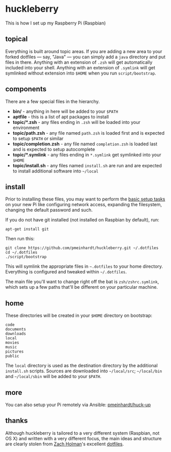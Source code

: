 # huckleberry

This is how I set up my Raspberry Pi (Raspbian)

## topical

Everything is built around topic areas. If you are adding a new area to your
forked dotfiles — say, "Java" — you can simply add a `java` directory and put
files in there. Anything with an extension of `.zsh` will get automatically
included into your shell. Anything with an extension of `.symlink` will get
symlinked without extension into `$HOME` when you run `script/bootstrap`.

## components

There are a few special files in the hierarchy.

- **bin/** - anything in here will be added to your `$PATH`
- **aptfile** - this is a list of apt packages to install
- **topic/*.zsh** - any files ending in `.zsh` will be loaded into your environment
- **topic/path.zsh** - any file named `path.zsh` is loaded first and is expected to setup `$PATH` or similar
- **topic/completion.zsh** - any file named `completion.zsh` is loaded last and is expected to setup autocomplete
- **topic/*.symlink** - any files ending in `*.symlink` get symlinked into your `$HOME`
- **topic/install.sh** - any files named `install.sh` are run and are expected to install additional software into `~/local`

## install

Prior to installing these files, you may want to perform the [basic setup
tasks](https://gist.github.com/pmeinhardt/893f9ca32b9baf8794cda08c27001c03) on
your new Pi like configuring network access, expanding the filesystem, changing
the default password and such.

If you do not have git installed (not installed on Raspbian by default), run:

```shell
apt-get install git
```

Then run this:

```shell
git clone https://github.com/pmeinhardt/huckleberry.git ~/.dotfiles
cd ~/.dotfiles
./script/bootstrap
```

This will symlink the appropriate files in `~.dotfiles` to your home directory. Everything is configured and tweaked within `~/.dotfiles`.

The main file you'll want to change right off the bat is `zsh/zshrc.symlink`,
which sets up a few paths that'll be different on your particular machine.

## home

These directories will be created in your `$HOME` directory on bootstrap:

```
code
documents
downloads
local
movies
music
pictures
public
```

The `local` directory is used as the destination directory by the additional
`install.sh` scripts. Sources are downloaded into `~/local/src`; `~/local/bin`
and `~/local/sbin` will be added to your `$PATH`.

## more

You can also setup your Pi remotely via Ansible:
[pmeinhardt/huck-up](https://github.com/pmeinhardt/huck-up)

## thanks

Although huckleberry is tailored to a very different system (Raspbian, not OS
X) and written with a very different focus, the main ideas and structure are
clearly stolen from [Zach Holman](https://github.com/holman)'s excellent
[dotfiles](https://github.com/holman/dotfiles).
